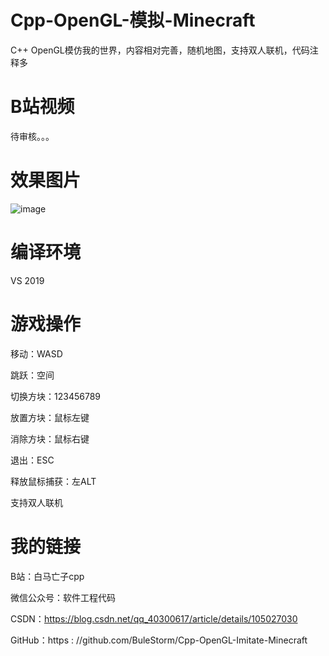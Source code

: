 # Cpp-OpenGL-模拟-Minecraft
C++ OpenGL模仿我的世界，内容相对完善，随机地图，支持双人联机，代码注释多

# B站视频
待审核。。。

# 效果图片
![image](https://github.com/BuleStorm/Cpp-OpenGL-Imitate-Minecraft/效果图片/1.PNG)

# 编译环境
VS 2019

# 游戏操作
移动：WASD

跳跃：空间

切换方块：123456789

放置方块：鼠标左键

消除方块：鼠标右键

退出：ESC

释放鼠标捕获：左ALT

支持双人联机

# 我的链接
B站：白马亡子cpp

微信公众号：软件工程代码

CSDN：https://blog.csdn.net/qq_40300617/article/details/105027030

GitHub：https : //github.com/BuleStorm/Cpp-OpenGL-Imitate-Minecraft
